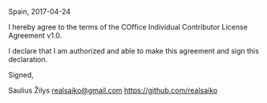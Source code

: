 Spain, 2017-04-24

I hereby agree to the terms of the COffice Individual Contributor License
Agreement v1.0.

I declare that I am authorized and able to make this agreement and sign this
declaration.

Signed,

Saulius Žilys realsaiko@gmail.com https://github.com/realsaiko
